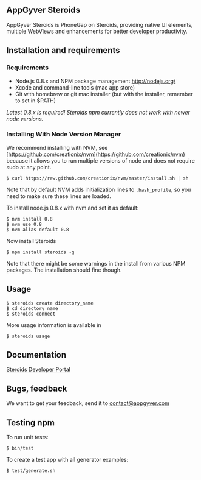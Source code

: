 AppGyver Steroids
-----------------

AppGyver Steroids is PhoneGap on Steroids, providing native UI elements, multiple WebViews and enhancements for better developer productivity.


## Installation and requirements

### Requirements

* Node.js 0.8.x and NPM package management http://nodejs.org/
* Xcode and command-line tools (mac app store)
* Git with homebrew or git mac installer (but with the installer, remember to set in $PATH)

_Latest 0.8.x is required! Steroids npm currently does not work with newer node versions._

### Installing With Node Version Manager

We recommend installing with NVM, see [https://github.com/creationix/nvm](https://github.com/creationix/nvm) because it allows you to run multiple versions of node and does not require sudo at any point.

    $ curl https://raw.github.com/creationix/nvm/master/install.sh | sh

Note that by default NVM adds initialization lines to `.bash_profile`, so you need to make sure these lines are loaded.

To install node.js 0.8.x with nvm and set it as default:

    $ nvm install 0.8
    $ nvm use 0.8
    $ nvm alias default 0.8

Now install Steroids

    $ npm install steroids -g

Note that there might be some warnings in the install from various NPM packages.  The installation should fine though.

## Usage

    $ steroids create directory_name
    $ cd directory_name
    $ steroids connect

More usage information is available in

    $ steroids usage


## Documentation

[Steroids Developer Portal](http://developers.appgyver.com)


## Bugs, feedback

We want to get your feedback, send it to contact@appgyver.com


## Testing npm

To run unit tests:

    $ bin/test

To create a test app with all generator examples:

    $ test/generate.sh
